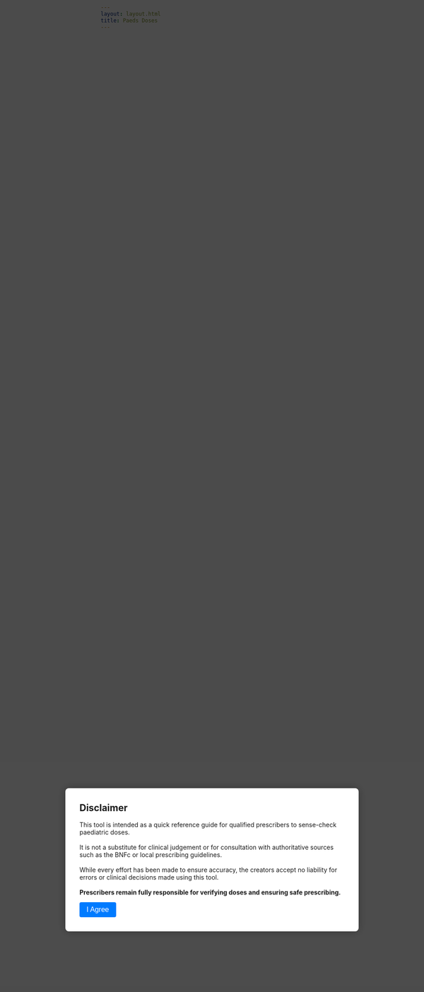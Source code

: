 ```yaml
---
layout: layout.html
title: Paeds Doses
---
```


<style>
  .modal {
    position: fixed;
    top: 0; left: 0;
    width: 100vw;
    height: 100vh;
    background: rgba(0, 0, 0, 0.7);
    display: flex;
    justify-content: center;
    align-items: center;
    z-index: 1000;
  }

  .modal-content {
    background: white;
    padding: 2rem;
    border-radius: 8px;
    max-width: 600px;
    text-align: left;
    box-shadow: 0 0 20px rgba(0, 0, 0, 0.3);
  }

  .modal-content h2 {
    margin-top: 0;
  }

  .modal-content button {
    background-color: #007BFF;
    color: white;
    padding: 0.5rem 1rem;
    border: none;
    border-radius: 4px;
    font-size: 1rem;
    cursor: pointer;
  }

  .modal-content button:hover {
    background-color: #0056b3;
  }

  #dose-tool {
    display: none;
    padding: 1rem;
    max-width: 600px;
    margin: 2rem auto;
  }

  label {
    display: block;
    margin-top: 1rem;
  }

  input, select {
    width: 100%;
    padding: 0.5rem;
    margin-top: 0.25rem;
    box-sizing: border-box;
  }

  button.calculate {
    margin-top: 1rem;
    background-color: #28a745;
    color: white;
    border: none;
    padding: 0.5rem 1rem;
    border-radius: 4px;
    font-size: 1rem;
    cursor: pointer;
  }

  button.calculate:hover {
    background-color: #218838;
  }

  #result {
    margin-top: 1rem;
    font-weight: bold;
  }
</style>

<!-- Disclaimer Modal -->
<div id="disclaimer-modal" class="modal">
  <div class="modal-content">
    <h2>Disclaimer</h2>
    <p>
      This tool is intended as a quick reference guide for qualified prescribers to sense-check paediatric doses.<br><br>
      It is not a substitute for clinical judgement or for consultation with authoritative sources such as the BNFc or local prescribing guidelines.<br><br>
      While every effort has been made to ensure accuracy, the creators accept no liability for errors or clinical decisions made using this tool.<br><br>
      <strong>Prescribers remain fully responsible for verifying doses and ensuring safe prescribing.</strong>
    </p>
    <button onclick="acceptDisclaimer()">I Agree</button>
  </div>
</div>

<!-- Main Tool -->
<div id="dose-tool">
  <h2>Paediatric Dose Calculator</h2>

  <label for="drug">Select drug:</label>
  <select id="drug">
    <option value="">--Select--</option>
    <option value="acetaminophen">Acetaminophen = Paracetamol</option>
    <option value="amoxicillin40">Amoxicillin 40 mg/kg</option>
    <option value="amoxicillin90">Amoxicillin 90 mg/kg</option>
    <option value="coamoxiclav40">Co-amoxiclav 400/57</option>
    <option value="coamoxiclav90">Co-amoxiclav 600/42.9</option>
    <option value="ibuprofen">Ibuprofen</option>
    <!-- Add more drugs here -->
  </select>

  <label for="weight">Weight (kg):</label>
  <input type="number" id="weight" step="0.1" placeholder="weight" oninput="checkFormCompletion()">



  <!-- <label for="age">Age (years):</label>
  <input type="number" id="age" placeholder="Optional fallback if weight unknown"> -->

<button id="calculate-button" class="calculate" onclick="calculateDose()" style="display: none;">Calculate </button>

  <div id="result"></div>
</div>

<script>
function acceptDisclaimer() {
  document.getElementById("disclaimer-modal").style.display = "none";
  document.getElementById("dose-tool").style.display = "block";
}

function checkFormCompletion() {
  const drug = document.getElementById("drug").value;
  const weight = document.getElementById("weight").value;

  const calculateButton = document.getElementById("calculate-button");

  if (drug && weight) {
    calculateButton.style.display = "inline-block";
  } else {
    calculateButton.style.display = "none";
  }
}


function calculateDose() {
  const drug = document.getElementById("drug").value;
  const weight = parseFloat(document.getElementById("weight").value);

  let result = "";

  if (drug === "acetaminophen") {
    if (isNaN(weight)) {
      result = "Please enter a valid weight in kg.";
    } else {
      const doselo = 10 * weight;
      const dosehioral = 15 * weight;
      const dosehirectal = 20 * weight;
      const maxDailyDose = Math.min(75 * weight, 4000);
      result = `
        <strong>Acetaminophen / Paracetamol</strong><br>
        <strong>Oral Dose:</strong> ${doselo.toFixed(0)} to ${dosehioral.toFixed(0)} mg every 4-6 hours.<br>
        <strong>Rectal Dose:</strong> ${doselo.toFixed(0)} to ${dosehirectal.toFixed(0)} mg every 4-6 hours.<br>
        <strong>Max Daily Dose:</strong> ${maxDailyDose.toFixed(0)} mg/day (not more than 5 doses).<br>
        <br><br>Source: UpToDate 2025-05-20
      `;
    }
  }

else if (drug === "amoxicillin40") {
    if (isNaN(weight)) {
      result = "Please enter a valid weight in kg.";
    } else {
      const dose = Math.min(40 * weight, 4000);
      const dose2 = dose/2;
      const dose3 = dose/3;
      const dose2liq = dose2/50;
      const dose3liq = dose3/50;
      result = `
        <strong>Amoxicillin 40mg/kg</strong><br>
        <strong>Dose:</strong> ${dose2.toFixed(0)} mg every 12 hours, which is ${dose2liq.toFixed(1)} ml of 250mg/5ml solution<br>
        <strong>Or:</strong> ${dose3.toFixed(0)} mg every 8 hours, which is ${dose3liq.toFixed(1)} ml of 250mg/5ml solution.<br>
        
        <br><br>
        This dose may be appropriate in communities with a low prevalence of penicillin-resistant S. pneumoniae<br><br>
        Source: UpToDate 2025-05-20
      `;
    }
  }

  else if (drug === "amoxicillin90") {
    if (isNaN(weight)) {
      result = "Please enter a valid weight in kg.";
    } else {
      const dose = Math.min(90 * weight, 4000);
      const dose2 = dose/2;
      const dose2liq = dose2/50;
      result = `
        <strong>Amoxicillin 40mg/kg</strong><br>
        <strong>Dose:</strong> ${dose2.toFixed(0)} mg every 12 hours, which is ${dose2liq.toFixed(1)} ml of 250mg/5ml solution<br>
        
        <br><br>This dose may be appropriate in communities with a high prevalence of penicillin-resistant S. pneumoniae<br><br>
        Source: UpToDate 2025-05-20
      `;
    }
  }

else if (drug === "coamoxiclav40") {
    if (isNaN(weight)) {
      result = "Please enter a valid weight in kg.";
    } else {
      const dose = Math.min(40 * weight, 4000);
      const dose2 = dose/2;
      const dose2liq = dose2/80;
      result = `
        <strong>Amoxicillin 40mg/kg per day with clavulanate 5.7mg/kg per day in 2 doses</strong><br>
        <strong>Dose:</strong> ${dose2.toFixed(0)} mg every 12 hours, which is ${dose2liq.toFixed(1)} ml of 400/57mg per 5ml solution<br>
        <br><br>
        This dose may be appropriate in communities with a low prevalence of penicillin-resistant S. pneumoniae<br><br>
        Source: UpToDate 2025-05-20
      `;
    }
  }

  else if (drug === "coamoxiclav90") {
    if (isNaN(weight)) {
      result = "Please enter a valid weight in kg.";
    } else {
      const dose = Math.min(90 * weight, 4000);
      const dose2 = dose/2;
      const dose2liq = dose2/120;
      result = `
        <strong>Amoxicillin 90mg/kg per day with clavulanate 6.4mg/kg per day in 2 doses</strong><br>
        <strong>Dose:</strong> ${dose2.toFixed(0)} mg every 12 hours, which is ${dose2liq.toFixed(1)} ml of 600/42.9mg per 5ml solution<br>
        
        <br><br>This dose may be appropriate in communities with a high prevalence of penicillin-resistant S. pneumoniae<br><br>
        Source: UpToDate 2025-05-20
      `;
    }
  }
  
  else if (drug === "ibuprofen") {
    if (isNaN(weight)) {
      result = "Please enter a valid weight in kg.";
    } else {
      const doseLow = 4 * weight;
      const doseHigh = 10 * weight;
       const maxDailyDose = Math.min(40 * weight, 3200);
      result = `
        <strong>Ibuprofen</strong><br>
        <strong>Oral Dose:</strong> ${doseLow.toFixed(0)} to ${doseHigh.toFixed(0)} mg every 6–8 hours.<br>
        <strong>Max Daily Dose:</strong> ${maxDailyDose.toFixed(0)} mg/day.
        <br><br>Source: UpToDate 2025-05-20
      `;
    }  
  }  

  else {
    result = "Please select a drug.";
  }

  document.getElementById("result").innerHTML = result;
}
</script>
